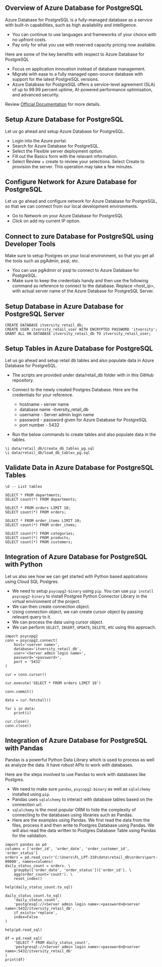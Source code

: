 ## Overview of Azure Database for PostgreSQL
Azure Database for PostgreSQL is a fully-managed database as a service with built-in capabilities, such as high availability and intelligence.
* You can continue to use languages and frameworks of your choice with no upfront costs.
* Pay only for what you use with reserved capacity pricing now available.

Here are some of the key benefits with respect to Azure Database for PostgreSQL
* Focus on application innovation instead of database management.
* Migrate with ease to a fully managed open-source database with support for the latest PostgreSQL versions.
* Azure Database for PostgreSQL offers a service-level agreement (SLA) of up to 99.99 percent uptime, AI-powered performance    optimisation, and advanced security.

Review [Official Documentation](https://azure.microsoft.com/en-in/products/postgresql/#overview) for more details.
## Setup Azure Database for PostgreSQL
Let us go ahead and setup Azure Database for PostgreSQL.
* Login into the Azure portal.
* Search for Azure Database for PostgreSQL.
* Select the Flexible server deployment option.
* Fill out the Basics form with the relavant information.
* Select Review + create to review your selections. Select Create to provision the server. This operation may take a few minutes.
## Configure Network for Azure Database for PostgreSQL
Let us go ahead and configure network for Azure Database for PostgreSQL, so that we can connect from our local development environments.
* Go to Network on your Azure Database for PostgreSQL
* Click on add my current IP option.
## Connect to zure Database for PostgreSQL using Developer Tools
Make sure to setup Postgres on your local environment, so that you get all the tools such as pgAdmin, psql, etc.
* You can use pgAdmin or psql to connect to Azure Database for PostgreSQL.
* Make sure to keep the credentials handy and then use the following command as reference to connect to the database. Replace <host_ip>, with actual server name of the Azure Database for PostgreSQL Server.
## Setup Database in Azure Database for PostgreSQL Server
```
CREATE DATABASE itversity_retail_db;
CREATE USER itversity_retail_user WITH ENCRYPTED PASSWORD 'itversity';
GRANT ALL ON DATABASE itversity_retail_db TO itversity_retail_user;
```
## Setup Tables in Azure Database for PostgreSQL
Let us go ahead and setup retail db tables and also populate data in Azure Database for PostgreSQL.
* The scripts are provided under data/retail_db folder with in this GitHub repository.
* Connect to the newly created Postgres Database. Here are the credentials for your reference.
  * hostname - server name
  * database name -itversity_retail_db
  * username - Server admin login name
  * password - password given for Azure Database for PostgreSQL
  * port number - 5432

* Run the below commands to create tables and also populate data in the tables.
```
\i data/retail_db/create_db_tables_pg.sql 
\i data/retail_db/load_db_tables_pg.sql
```
## Validate Data in Azure Database for PostgreSQL Tables

```
\d -- List tables

SELECT * FROM departments;
SELECT count(*) FROM departments;

SELECT * FROM orders LIMIT 10;
SELECT count(*) FROM orders;

SELECT * FROM order_items LIMIT 10;
SELECT count(*) FROM order_items;

SELECT count(*) FROM categories;
SELECT count(*) FROM products;
SELECT count(*) FROM customers;
```
## Integration of Azure Database for PostgreSQL with Python
Let us also see how we can get started with Python based applications using Cloud SQL Postgres.

* We need to setup `psycopg2-binary` using `pip`. You can use `pip install psycopg2-binary` to install Postgres Python Connector Library in the virtual environment of the project.
* We can then create connection object.
* Using connection object, we can create cursor object by passing relevant query to it.
* We can process the data using cursor object.
* We can perform `SELECT`, `INSERT`, `UPDATE`, `DELETE`, etc using this approach.
```
import psycopg2
conn = psycopg2.connect(
    host='<server name>',
    database='itversity_retail_db',
    user='<Server admin login name>',
    password='<password>',
    port = '5432'
)

cur = conn.cursor()

cur.execute('SELECT * FROM orders LIMIT 10')

conn.commit()

data = cur.fetchall()

for i in data:
    print(i)

cur.close()
conn.close()
```
## Integration of Azure Database for PostgreSQL with Pandas
Pandas is a powerful Python Data Library which is used to process as well as analyze the data. It have robust APIs to work with databases.

Here are the steps involved to use Pandas to work with databases like Postgres.

* We need to make sure `pandas`, `psycopg2-binary` as well as `sqlalchemy` installed using `pip`.
* Pandas uses `sqlalchemy` to interact with database tables based on the connection url.
* `sqlalchemy` is the most popular ORM to hide the complexity of connecting to the databases using libraries such as Pandas.
* Here are the examples using Pandas. We first read the data from the files, process it and then write to Postgres Database using Pandas. We will also read the data written to Postgres Database Table using Pandas for the validation.
```
import pandas as pd
columns = ['order_id', 'order_date', 'order_customer_id', 'order_status']
orders = pd.read_csv(r'C:\Users\FL_LPT-318\data\retail_db\orders\part-00000', names=columns)
daily_status_count = orders. \
    groupby(['order_date', 'order_status'])['order_id']. \
    agg(order_count='count'). \
    reset_index()

help(daily_status_count.to_sql)

daily_status_count.to_sql(
    'daily_status_count',
    'postgresql://<Server admin login name>:<password>@<server name>:5432/itversity_retail_db', 
    if_exists='replace',
    index=False
)

help(pd.read_sql)

df = pd.read_sql(
    'SELECT * FROM daily_status_count',
    'postgresql://<Server admin login name>:<password>@<server name>:5432/itversity_retail_db'
)
print(df)
```




